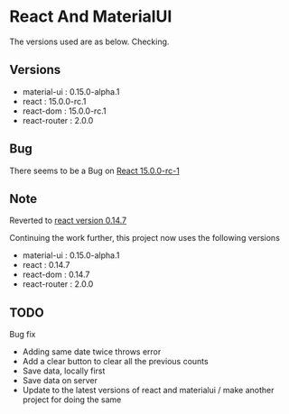 React And MaterialUI
==============================
The versions used are as below. Checking.

Versions
--------------
 - material-ui  : 0.15.0-alpha.1
 - react        : 15.0.0-rc.1
 - react-dom    : 15.0.0-rc.1
 - react-router : 2.0.0

Bug
-------------
There seems to be a Bug on [React 15.0.0-rc-1][react-bug-1]

Note
----------
Reverted to [react version 0.14.7][repo-diff-1]          

Continuing the work further, this project now uses the following versions

- material-ui   : 0.15.0-alpha.1
- react         : 0.14.7
- react-dom     : 0.14.7
- react-router  : 2.0.0

TODO
----------------

Bug fix
 - Adding same date twice throws error
 - Add a clear button to clear all the previous counts
 - Save data, locally first
 - Save data on server
 - Update to the latest versions of react and materialui / make another project for doing the same



[1]: https://github.com/saumya/ReactRouter-102
[2]: http://www.material-ui.com/
[3]: https://www.npmjs.com/package/material-ui
[4]: https://www.npmjs.com/package/react-tap-event-plugin
[react-bug-1]: https://github.com/facebook/react/issues/6221
[repo-diff-1]: https://github.com/saumya/React-MaterialUI-102/commit/6921343f70934e056c93d3d46e1148daaf52a0f3
[ref-1]: https://github.com/callemall/material-ui/blob/master/src/date-picker/date-picker-dialog.jsx
[ref-2-so]: http://stackoverflow.com/questions/35378272/render-full-calendar-of-datepicker-on-a-page
